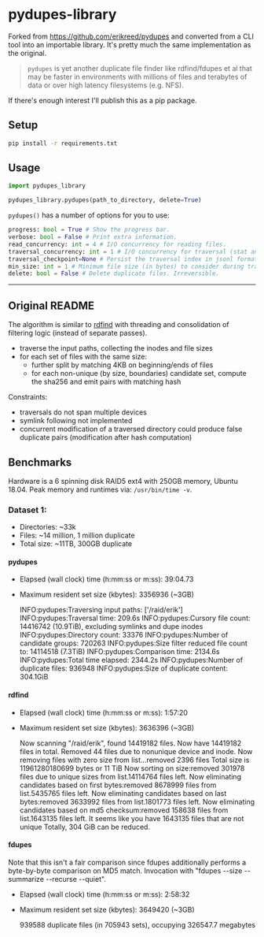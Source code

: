# pydupes-library

Forked from <https://github.com/erikreed/pydupes> and converted from a CLI tool into an importable library. It's pretty much the same implementation as the original.

> `pydupes` is yet another duplicate file finder like rdfind/fdupes et al
> that may be faster in environments with millions of files and terabytes
> of data or over high latency filesystems (e.g. NFS).

If there's enough interest I'll publish this as a pip package.

## Setup

```bash
pip install -r requirements.txt
```

## Usage

```python
import pydupes_library

pydupes_library.pydupes(path_to_directory, delete=True)
```

`pydupes()` has a number of options for you to use:

```python
progress: bool = True # Show the progress bar.
verbose: bool = False # Print extra information.
read_concurrency: int = 4 # I/O concurrency for reading files.
traversal_concurrency: int = 1 # I/O concurrency for traversal (stat and listing syscalls).
traversal_checkpoint=None # Persist the traversal index in jsonl format, or load an existing traversal if already exists.
min_size: int = 1 # Minimum file size (in bytes) to consider during traversal.
delete: bool = False # Delete duplicate files. Irreversible.
```

* * *

## Original README

The algorithm is similar to [rdfind](https://github.com/pauldreik/rdfind) with threading and consolidation of
filtering logic (instead of separate passes).

-   traverse the input paths, collecting the inodes and file sizes
-   for each set of files with the same size:
    -   further split by matching 4KB on beginning/ends of files
    -   for each non-unique (by size, boundaries) candidate set, compute the sha256 and emit pairs with matching hash

Constraints:

-   traversals do not span multiple devices
-   symlink following not implemented
-   concurrent modification of a traversed directory could produce false duplicate pairs
    (modification after hash computation)

## Benchmarks

Hardware is a 6 spinning disk RAID5 ext4 with
250GB memory, Ubuntu 18.04. Peak memory and runtimes via:
`/usr/bin/time -v`.

### Dataset 1:

-   Directories: ~33k
-   Files: ~14 million, 1 million duplicate
-   Total size: ~11TB, 300GB duplicate

#### pydupes

-   Elapsed (wall clock) time (h:mm:ss or m:ss): 39:04.73
-   Maximum resident set size (kbytes): 3356936 (~3GB)


    INFO:pydupes:Traversing input paths: ['/raid/erik']
    INFO:pydupes:Traversal time: 209.6s
    INFO:pydupes:Cursory file count: 14416742 (10.9TiB), excluding symlinks and dupe inodes
    INFO:pydupes:Directory count: 33376
    INFO:pydupes:Number of candidate groups: 720263
    INFO:pydupes:Size filter reduced file count to: 14114518 (7.3TiB)
    INFO:pydupes:Comparison time: 2134.6s
    INFO:pydupes:Total time elapsed: 2344.2s
    INFO:pydupes:Number of duplicate files: 936948
    INFO:pydupes:Size of duplicate content: 304.1GiB

#### rdfind

-   Elapsed (wall clock) time (h:mm:ss or m:ss): 1:57:20
-   Maximum resident set size (kbytes): 3636396 (~3GB)


    Now scanning "/raid/erik", found 14419182 files.
    Now have 14419182 files in total.
    Removed 44 files due to nonunique device and inode.
    Now removing files with zero size from list...removed 2396 files
    Total size is 11961280180699 bytes or 11 TiB
    Now sorting on size:removed 301978 files due to unique sizes from list.14114764 files left.
    Now eliminating candidates based on first bytes:removed 8678999 files from list.5435765 files left.
    Now eliminating candidates based on last bytes:removed 3633992 files from list.1801773 files left.
    Now eliminating candidates based on md5 checksum:removed 158638 files from list.1643135 files left.
    It seems like you have 1643135 files that are not unique
    Totally, 304 GiB can be reduced.

#### fdupes

Note that this isn't a fair comparison since fdupes additionally performs a byte-by-byte comparison on
MD5 match. Invocation with "fdupes --size --summarize --recurse --quiet".

-   Elapsed (wall clock) time (h:mm:ss or m:ss): 2:58:32
-   Maximum resident set size (kbytes): 3649420 (~3GB)


    939588 duplicate files (in 705943 sets), occupying 326547.7 megabytes

